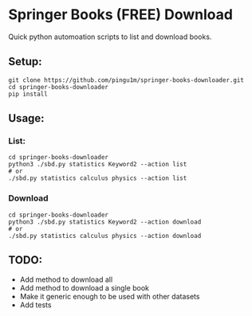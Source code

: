 # Springer Books (FREE) Download

Quick python automoation scripts to list and download books.

## Setup:

```shell script
git clone https://github.com/pingu1m/springer-books-downloader.git
cd springer-books-downloader
pip install
```

## Usage:

### List:
```shell script
cd springer-books-downloader
python3 ./sbd.py statistics Keyword2 --action list
# or
./sbd.py statistics calculus physics --action list
```
### Download
```shell script
cd springer-books-downloader
python3 ./sbd.py statistics Keyword2 --action download
# or
./sbd.py statistics calculus physics --action download
```

## TODO:

- Add method to download all
- Add method to download a single book
- Make it generic enough to be used with other datasets
- Add tests

